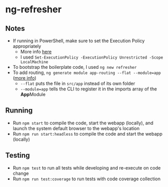 # ng-refresher

## Notes

* If running in PowerShell, make sure to set the Execution Policy appropriately
	* More info [here](https://docs.microsoft.com/en-us/powershell/module/microsoft.powershell.core/about/about_execution_policies?view=powershell-7#powershell-execution-policies)
	* I used `Set-ExecutionPolicy -ExecutionPolicy Unrestricted -Scope LocalMachine`
* To bootstrap the boilerplate code, I used `ng new refresher`
* To add routing, `ng generate module app-routing --flat --module=app` ([more info](https://angular.io/tutorial/toh-pt5#add-the-approutingmodule))
    * `--flat` puts the file in `src/app` instead of its own folder
    * `--module=app` tells the CLI to register it in the imports array of the **App**Module

## Running

* Run `npm start` to compile the code, start the webapp (locally), and launch the system default browser to the webapp's location
* Run `npm run start:headless` to compile the code and start the webapp (locally)

## Testing

* Run `npm test` to run all tests while developing and re-execute on code change
* Run `npm run test:coverage` to run tests with code coverage collection
